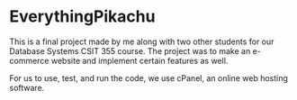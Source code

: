 # EverythingPikachu

This is a final project made by me along with two other students for our Database Systems CSIT 355 course. The project was to make an e-commerce website and implement certain features as well.

For us to use, test, and run the code, we use cPanel, an online web hosting software.
